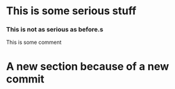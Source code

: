 # This is some serious stuff

### This is not as serious as before.s

This is some comment

# A new section because of a new commit